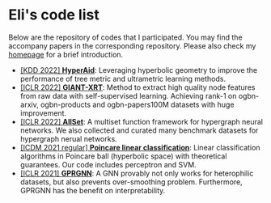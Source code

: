 # Eli's code list

Below are the repository of codes that I participated. You may find the accompany papers in the corresponding repository. Please also check my [homepage](https://sites.google.com/view/eli-chien/home) for a brief introduction.

- [[KDD 2022] **HyperAid**](https://github.com/elichienxD/HyperAid): Leveraging hyperbolic geometry to improve the performance of tree metric and ultrametric learning methods.
- [[ICLR 2022] **GIANT-XRT**](https://github.com/amzn/pecos/tree/mainline/examples/giant-xrt): Method to extract high quality node features from raw data with self-supervised learning. Achieving rank-1 on ogbn-arxiv, ogbn-products and ogbn-papers100M datasets with huge improvement.
- [[ICLR 2022] **AllSet**](https://github.com/jianhao2016/AllSet): A multiset function framework for hypergraph neural networks. We also collected and curated many benchmark datasets for hypergraph nerual networks.
- [[ICDM 2021 regular] **Poincare linear classification**](https://github.com/thupchnsky/PoincareLinearClassification): Linear classification algorithms in Poincare ball (hyperbolic space) with theoretical guarantees. Our code includes perceptron and SVM.
- [[ICLR 2021] **GPRGNN**](https://sites.google.com/view/eli-chien/home): A GNN provably not only works for heterophilic datasets, but also prevents over-smoothing problem. Furthermore, GPRGNN has the benefit on interpretability.

